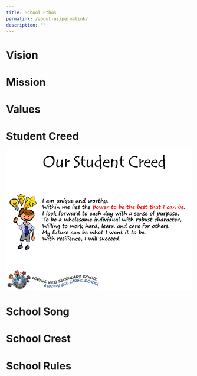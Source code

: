 ```yaml
---
title: School Ethos
permalink: /about-us/permalink/
description: ""
---
```

# Vision
# Mission
# Values
# Student Creed

![](/images/Student%20Creed%20Capture.png)
# School Song
# School Crest
# School Rules